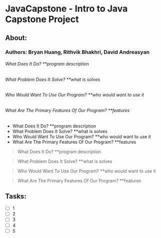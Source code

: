# JavaCapstone - Intro to Java Capstone Project

## About:
### Authors: Bryan Huang, Rithvik Bhakhri, David Andreasyan
###### What Does It Do? **program description
###### What Problem Does It Solve? **what is solves
###### Who Would Want To Use Our Program? **who would want to use it
###### What Are The Primary Features Of Our Program? **features

* What Does It Do? **program description
* What Problem Does It Solve? **what is solves
* Who Would Want To Use Our Program? **who would want to use it
* What Are The Primary Features Of Our Program? **features

> What Does It Do? **program description

> What Problem Does It Solve? **what is solves

> Who Would Want To Use Our Program? **who would want to use it

> What Are The Primary Features Of Our Program? **features

## Tasks:
- [ ] 1
- [ ] 2
- [ ] 3
- [ ] 4
- [ ] 5
